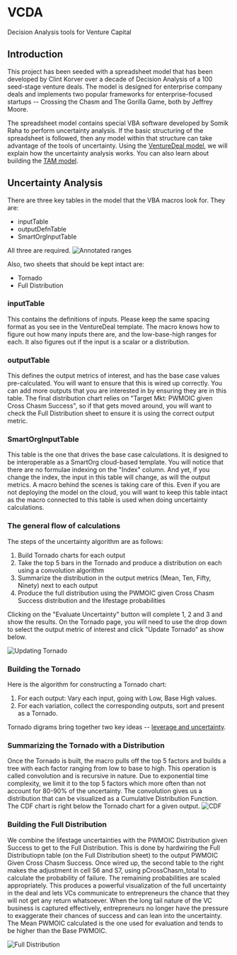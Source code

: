 # VCDA
Decision Analysis tools for Venture Capital

## Introduction
This project has been seeded with a spreadsheet model that has been developed by Clint Korver over a decade of Decision Analysis of a 100 seed-stage venture deals. The model is designed for enterprise company deals and implements two popular frameworks for enterprise-focused startups -- Crossing the Chasm and The Gorilla Game, both by Jeffrey Moore. 

The spreadsheet model contains special VBA software developed by Somik Raha to perform uncertainty analysis. If the basic structuring of the spreadsheet is followed, then any model within that structure can take advantage of the tools of uncertainty. Using the [VentureDeal model](https://github.com/ulu-ventures/VCDA/blob/master/spreadsheets/VentureDeal.xlsm), we will explain how the uncertainty analysis works. You can also learn about building the [TAM model](https://github.com/ulu-ventures/VCDA/blob/master/docs/TAM.md).

## Uncertainty Analysis
There are three key tables in the model that the VBA macros look for. They are:
* inputTable
* outputDefnTable
* SmartOrgInputTable

All three are required. 
![Annotated ranges](https://github.com/ulu-ventures/VCDA/blob/master/docs/images/annotationOfRanges.png)

Also, two sheets that should be kept intact are:
* Tornado
* Full Distribution

### inputTable
This contains the definitions of inputs. Please keep the same spacing format as you see in the VentureDeal template. The macro knows how to figure out how many inputs there are, and the low-base-high ranges for each. It also figures out if the input is a scalar or a distribution. 

### outputTable
This defines the output metrics of interest, and has the base case values pre-calculated. You will want to ensure that this is wired up correctly. You can add more outputs that you are interested in by ensuring they are in this table. The final distribution chart relies on "Target Mkt: PWMOIC given Cross Chasm Success", so if that gets moved around, you will want to check the Full Distribution sheet to ensure it is using the correct output metric.

### SmartOrgInputTable
This table is the one that drives the base case calculations. It is designed to be interoperable as a SmartOrg cloud-based template. You will notice that there are no formulae indexing on the "Index" column. And yet, if you change the index, the input in this table will change, as will the output metrics. A macro behind the scenes is taking care of this. Even if you are not deploying the model on the cloud, you will want to keep this table intact as the macro connected to this table is used when doing uncertainty calculations.

### The general flow of calculations
The steps of the uncertainty algorithm are as follows:
1. Build Tornado charts for each output
2. Take the top 5 bars in the Tornado and produce a distribution on each using a convolution algorithm
3. Summarize the distribution in the output metrics (Mean, Ten, Fifty, Ninety) next to each output
4. Produce the full distribution using the PWMOIC given Cross Chasm Success distribution and the lifestage probabilities

Clicking on the "Evaluate Uncertainty" button will complete 1, 2 and 3 and show the results. On the Tornado page, you will need to use the drop down to select the output metric of interest and click "Update Tornado" as show below.

![Updating Tornado](https://github.com/ulu-ventures/VCDA/blob/master/docs/images/updateTornado.png)

### Building the Tornado
Here is the algorithm for constructing a Tornado chart:
1. For each output:
  Vary each input, going with Low, Base High values.
2. For each variation, collect the corresponding outputs, sort and present as a Tornado.

Tornado digrams bring together two key ideas -- [leverage and uncertainty](https://smartorg.com/tornado-diagram-resolving-conflict-and-confusion-with-objectivity-and-evidence/). 

### Summarizing the Tornado with a Distribution
Once the Tornado is built, the macro pulls off the top 5 factors and builds a tree with each factor ranging from low to base to high. This operation is called convolution and is recursive in nature. Due to exponential time complexity, we limit it to the top 5 factors which more often than not account for 80-90% of the uncertainty. The convolution gives us a distribution that can be visualized as a Cumulative Distribution Function. The CDF chart is right below the Tornado chart for a given output.
![CDF](https://github.com/ulu-ventures/VCDA/blob/master/docs/images/tornadoCDF.png)

### Building the Full Distribution
We combine the lifestage uncertainties with the PWMOIC Distribution given Success to get to the Full Distribution. This is done by hardwiring the Full Distributiopn table (on the Full Distribution sheet) to the output PWMOIC Given Cross Chasm Success. Once wired up, the second table to the right makes the adjustment in cell S6 and S7, using pCrossChasm_total to calculate the probability of failure. The remaining probabilities are scaled appropriately. This produces a powerful visualization of the full uncertainty in the deal and lets VCs communicate to entrepreneurs the chance that they will not get any return whatsoever. When the long tail nature of the VC business is captured effectively, entrepreneurs no longer have the pressure to exaggerate their chances of success and can lean into the uncertainty. The Mean PWMOIC calculated is the one used for evaluation and tends to be higher than the Base PWMOIC.

![Full Distribution](https://github.com/ulu-ventures/VCDA/blob/master/docs/images/fullDistribution.png)




